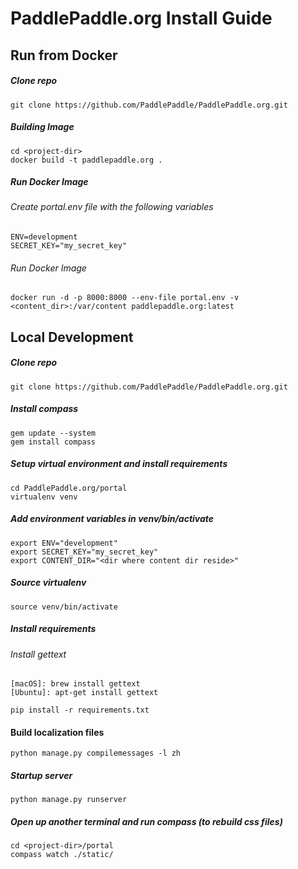 # PaddlePaddle.org Install Guide

## Run from Docker

##### Clone repo
```
git clone https://github.com/PaddlePaddle/PaddlePaddle.org.git
```

##### Building Image

```
cd <project-dir>
docker build -t paddlepaddle.org .
```

##### Run Docker Image

###### Create portal.env file with the following variables

```
ENV=development
SECRET_KEY="my_secret_key"
```

###### Run Docker Image
```
docker run -d -p 8000:8000 --env-file portal.env -v <content_dir>:/var/content paddlepaddle.org:latest
```

## Local Development

##### Clone repo
```
git clone https://github.com/PaddlePaddle/PaddlePaddle.org.git
```

##### Install compass
```
gem update --system
gem install compass
```

##### Setup virtual environment and install requirements
```
cd PaddlePaddle.org/portal
virtualenv venv
```

##### Add environment variables in venv/bin/activate
```
export ENV="development"
export SECRET_KEY="my_secret_key"
export CONTENT_DIR="<dir where content dir reside>"
```

##### Source virtualenv
```
source venv/bin/activate
```

##### Install requirements

###### Install gettext
```
[macOS]: brew install gettext
[Ubuntu]: apt-get install gettext
```

```
pip install -r requirements.txt
```

#### Build localization files

```
python manage.py compilemessages -l zh
```

##### Startup server
```
python manage.py runserver
```

##### Open up another terminal and run compass (to rebuild css files)
```
cd <project-dir>/portal
compass watch ./static/
```

